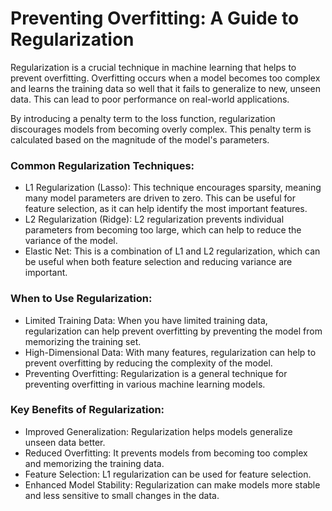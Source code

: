 # Preventing Overfitting: A Guide to Regularization

Regularization is a crucial technique in machine learning that helps to prevent overfitting. Overfitting occurs 
when a model becomes too complex and learns the training data so well that it fails to generalize to new, unseen 
data. This can lead to poor performance on real-world applications.  

By introducing a penalty term to the loss function, regularization discourages models from becoming overly complex.
This penalty term is calculated based on the magnitude of the model's parameters.  

### Common Regularization Techniques:

* L1 Regularization (Lasso): This technique encourages sparsity, meaning many model parameters are driven to zero. This can be useful for feature selection,
     as it can help identify the most important features.  
* L2 Regularization (Ridge): L2 regularization prevents individual parameters from becoming too large, which can help to reduce the variance of the model.  
* Elastic Net: This is a combination of L1 and L2 regularization, which can be useful when both feature selection and reducing variance are important.

### When to Use Regularization:

* Limited Training Data: When you have limited training data, regularization can help prevent overfitting by preventing the model from memorizing the training set.
* High-Dimensional Data: With many features, regularization can help to prevent overfitting by reducing the complexity of the model.
* Preventing Overfitting: Regularization is a general technique for preventing overfitting in various machine learning models.

### Key Benefits of Regularization:

* Improved Generalization: Regularization helps models generalize unseen data better.  
* Reduced Overfitting: It prevents models from becoming too complex and memorizing the training data.  
* Feature Selection: L1 regularization can be used for feature selection.  
* Enhanced Model Stability: Regularization can make models more stable and less sensitive to small changes in the data.

